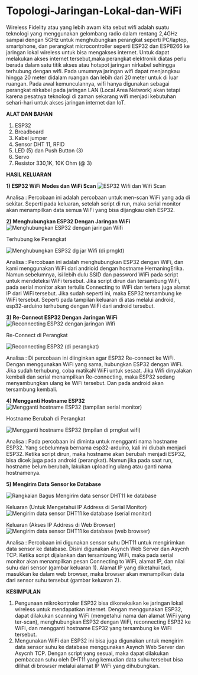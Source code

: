 # Topologi-Jaringan-Lokal-dan-WiFi

Wireless Fidelity atau yang lebih awam kita sebut wifi adalah suatu teknologi yang menggunakan gelombang radio dalam rentang 2,4GHz sampai dengan 5GHz untuk menghubungkan perangkat seperti PC/laptop, smartphone, dan perangkat microcontroller seperti ESP32 dan ESP8266 ke jaringan lokal wireless untuk bisa mengakses internet. Untuk dapat melakukan akses internet tersebut,maka perangkat elektronik diatas perlu berada dalam satu titik akses atau hotspot jaringan nirkabel sehingga terhubung dengan wifi. Pada umumnya jaringan wifi dapat menjangkau hingga 20 meter didalam ruangan dan lebih dari 20 meter untuk di luar ruangan. Pada awal kemunculannya, wifi hanya digunakan sebagai perangkat nirkabel pada jaringan LAN (Local Area Network) akan tetapi karena pesatnya teknologi di zaman sekarang wifi menjadi kebutuhan sehari-hari untuk akses jaringan internet dan IoT.

**ALAT DAN BAHAN**
1) ESP32
2) Breadboard
3) Kabel jumper
4) Sensor DHT 11, RFID
5) LED (5) dan Push Button (3)
6) Servo
7) Resistor 330,1K, 10K Ohm (@ 3)

**HASIL KELUARAN**

**1) ESP32 WiFi Modes dan WiFi Scan**
![ESP32 Wifi dan Wifi Scan](https://user-images.githubusercontent.com/118364435/206267667-efbd1894-a570-4f84-979f-c742f35a85d7.jpeg)

Analisa : Percobaan ini adalah percobaan untuk men-scan WiFi yang ada di sekitar. Seperti pada keluaran, setelah script di run, maka serial monitor akan menampilkan data semua WiFi yang bisa dijangkau oleh ESP32.

**2) Menghubungkan ESP32 Dengan Jaringan WiFi**
![Menghubungkan ESP32 dengan jaringan Wifi](https://user-images.githubusercontent.com/118364435/206267866-c2d1cf68-6645-496e-bfac-645e2acbb1b7.jpeg)

Terhubung ke Perangkat

![Menghubungkan ESP32 dg jar Wifi (di prngkt)](https://user-images.githubusercontent.com/118364435/206267934-21705c35-99d1-4c60-9817-bea080831f07.jpg)

Analisa : Percobaan ini adalah menghubungkan ESP32 dengan WiFi, dan kami menggunakan WiFi dari andrioid dengan hostname HernaningErika. Namun sebelumnya, isi lebih dulu SSID dan password WiFi pada script untuk mendeteksi WiFi tersebut. Jika script dirun dan tersambung WiFi, pada serial monitor akan tertulis Connecting to WiFi dan tertera juga alamat IP dari WiFi tersebut. Jika sudah seperti ini, maka ESP32 tersambung ke WiFi tersebut. Seperti pada tampilan keluaran di atas melalui android, esp32-arduino terhubung dengan WiFi dari android tersebut.

**3) Re-Connect ESP32 Dengan Jaringan WiFi**
![Reconnecting ESP32 dengan jaringan Wifi](https://user-images.githubusercontent.com/118364435/206268095-17bf0158-dfd2-438a-81fd-a397b92cfa2d.jpeg)

Re-Connect di Perangkat

![Reconnecting ESP32 (di perangkat)](https://user-images.githubusercontent.com/118364435/206268172-a912f9f2-3c7c-417b-9040-1e7647a1bd1d.jpg)

Analisa : Di percobaan ini diinginkan agar ESP32 Re-connect ke WiFi. Dengan menggunakan WiFi yang sama, hubungkan ESP32 dengan WiFi. Jika sudah terhubung, coba matikaN WiFi untuk sesaat. Jika Wifi dinyalakan kembali dan serial menampilkan Re-connecting, maka ESP32 sedang menyambungkan ulang ke WiFi tersebut. Dan pada android akan tersambung kembali.

**4) Mengganti Hostname ESP32**
![Mengganti hostname ESP32 (tampilan serial monitor)](https://user-images.githubusercontent.com/118364435/206268306-5ba1a6fe-9773-4de9-9ecf-f14e7326e96a.jpeg)

Hostname Berubah di Perangkat

![Mengganti hostname ESP32 (tmpilan di prngkat wifi)](https://user-images.githubusercontent.com/118364435/206268409-1171089b-2276-4613-aba2-134b094c9957.jpg)

Analisa : Pada percobaan ini diminta untuk mengganti nama hostname ESP32. Yang sebelumnya bernama esp32-arduino, kali ini diubah menjadi ESP32. Ketika script dirun, maka hostname akan berubah menjadi ESP32, bisa dicek juga pada android (perangkat). Namun jika pada saat run, hostname belum berubah, lakukan uploading ulang atau ganti nama hostnamenya.

**5) Mengirim Data Sensor ke Database**

![Rangkaian Bagus Mengirim data sensor DHT11 ke database](https://user-images.githubusercontent.com/118364435/206268814-c46caf34-e980-41c7-805d-b7c781c5dbad.jpeg)

Keluaran (Untuk Mengetahui IP Address di Serial Monitor)
![Mengirim data sensor DHT11 ke database (serial monitor)](https://user-images.githubusercontent.com/118364435/206269071-ff10ba9a-b5b0-4646-aa96-ef24f8e9641d.jpeg)

Keluaran (Akses IP Address di Web Browser)
![Mengirim data sensor DHT11 ke database (web browser)](https://user-images.githubusercontent.com/118364435/206269197-c0bf2a38-06f9-42be-bb2d-ec2a634e4d35.jpeg)

Analisa : Percobaan ini digunakan sensor suhu DHT11 untuk mengirimkan data sensor ke database. Disini digunakan Asynch Web Server dan Asycnh TCP. Ketika script dijalankan dan tersambung WiFi, maka pada serial monitor akan menampilkan pesan Connecting to WiFi, alamat IP, dan nilai suhu dari sensor (gambar keluaran 1). Alamat IP yang diketahui tadi, masukkan ke dalam web browser, maka browser akan menampilkan data dari sensor suhu tersebut (gambar keluaran 2).


**KESIMPULAN**
1) Pengunaan mikrokontroler ESP32 bisa dikoneksikan ke jaringan lokal wireless untuk mendapatkan internet. Dengan menggunakan ESP32, dapat dilakukan scanning WiFi (mengetahui nama dan alamat WiFi yang ter-scan), menghubungkan ESP32 dengan WiFi, reconnecting ESP32 ke WiFi, dan mengganti hostname ESP32 yang tersambung ke WiFi tersebut. 
2) Mengunakan WiFi dan ESP32 ini bisa juga digunakan untuk mengirim data sensor suhu ke database menggunakan Asynch Web Server dan Asycnh TCP. Dengan script yang sesuai, maka dapat dilakukan pembacaan suhu oleh DHT11 yang kemudian data suhu tersebut bisa dilihat di browser melalui alamat IP WiFi yang dihubungkan.
